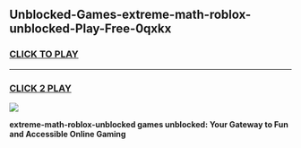 
## Unblocked-Games-extreme-math-roblox-unblocked-Play-Free-0qxkx
<h3>
<a href="https://premium76.site?title=extreme-math-roblox-unblocked&ref=23A">CLICK TO PLAY</a></h3>
<hr>

<h3>
<a href="https://premium76.site?title=extreme-math-roblox-unblocked&ref=23A">CLICK 2 PLAY</a>
  
</h3>

<a href="https://premium76.site?title=extreme-math-roblox-unblocked&ref=23A"><img src="https://clearcache.store/games.png"></a>


**extreme-math-roblox-unblocked games unblocked: Your Gateway to Fun and Accessible Online Gaming**
